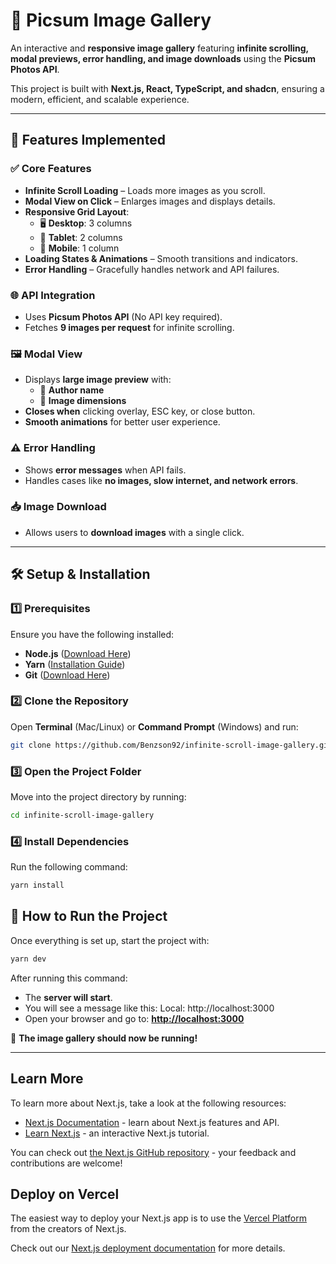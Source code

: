 # 📸 Picsum Image Gallery

An interactive and **responsive image gallery** featuring **infinite scrolling, modal previews, error handling, and image downloads** using the **Picsum Photos API**.

This project is built with **Next.js, React, TypeScript, and shadcn**, ensuring a modern, efficient, and scalable experience.

---

## 🚀 Features Implemented

### ✅ **Core Features**
- **Infinite Scroll Loading** – Loads more images as you scroll.
- **Modal View on Click** – Enlarges images and displays details.
- **Responsive Grid Layout**:
  - 🖥️ **Desktop**: 3 columns
  - 📱 **Tablet**: 2 columns
  - 📱 **Mobile**: 1 column
- **Loading States & Animations** – Smooth transitions and indicators.
- **Error Handling** – Gracefully handles network and API failures.

### 🌐 **API Integration**
- Uses **Picsum Photos API** (No API key required).
- Fetches **9 images per request** for infinite scrolling.

### 🖼️ **Modal View**
- Displays **large image preview** with:
  - 📌 **Author name**
  - 📏 **Image dimensions**
- **Closes when** clicking overlay, ESC key, or close button.
- **Smooth animations** for better user experience.

### ⚠️ **Error Handling**
- Shows **error messages** when API fails.
- Handles cases like **no images, slow internet, and network errors**.

### 📥 **Image Download**
- Allows users to **download images** with a single click.

---

## 🛠️ Setup & Installation

### **1️⃣ Prerequisites**
Ensure you have the following installed:

- **Node.js** ([Download Here](https://nodejs.org/))
- **Yarn** ([Installation Guide](https://yarnpkg.com/getting-started/install))
- **Git** ([Download Here](https://git-scm.com/))

### **2️⃣ Clone the Repository**
Open **Terminal** (Mac/Linux) or **Command Prompt** (Windows) and run:

```bash
git clone https://github.com/Benzson92/infinite-scroll-image-gallery.git
```

### **3️⃣ Open the Project Folder**
Move into the project directory by running:

```bash
cd infinite-scroll-image-gallery
```

### **4️⃣ Install Dependencies**
Run the following command:
```bash
yarn install
```

## 🏃 How to Run the Project
Once everything is set up, start the project with:

```bash
yarn dev
```

After running this command:
- The **server will start**.
- You will see a message like this:
Local: http://localhost:3000
- Open your browser and go to: **[http://localhost:3000](http://localhost:3000)**

🎉 **The image gallery should now be running!**

---

## Learn More

To learn more about Next.js, take a look at the following resources:

- [Next.js Documentation](https://nextjs.org/docs) - learn about Next.js features and API.
- [Learn Next.js](https://nextjs.org/learn-pages-router) - an interactive Next.js tutorial.

You can check out [the Next.js GitHub repository](https://github.com/vercel/next.js) - your feedback and contributions are welcome!

## Deploy on Vercel

The easiest way to deploy your Next.js app is to use the [Vercel Platform](https://vercel.com/new?utm_medium=default-template&filter=next.js&utm_source=create-next-app&utm_campaign=create-next-app-readme) from the creators of Next.js.

Check out our [Next.js deployment documentation](https://nextjs.org/docs/pages/building-your-application/deploying) for more details.
